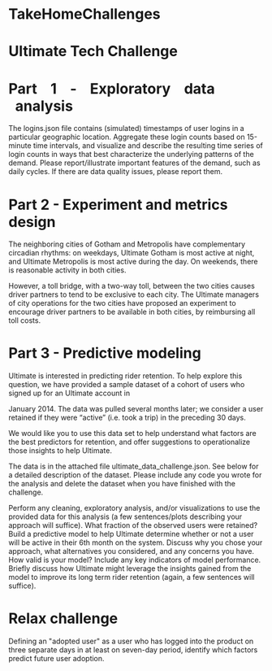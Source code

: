 # TakeHomeChallenges
# Ultimate Tech Challenge
# Part    1    ‑    Exploratory    data    analysis  
The logins.json file contains (simulated) timestamps of user logins in a particular geographic location. Aggregate these login counts based on 15-minute time intervals, and visualize and describe the resulting time series of login counts in ways that best characterize the underlying patterns of the demand. Please report/illustrate important features of the demand, such as daily cycles. If there are data quality issues, please report them.

# Part 2 - Experiment and metrics design
The neighboring cities of Gotham and Metropolis have complementary circadian rhythms: on weekdays, Ultimate Gotham is most active at night, and Ultimate Metropolis is most active during the day. On weekends, there is reasonable activity in both cities.

However, a toll bridge, with a two-way toll, between the two cities causes driver partners to tend to be exclusive to each city. The Ultimate managers of city operations for the two cities have proposed an experiment to encourage driver partners to be available in both cities, by reimbursing all toll costs.

# Part 3 - Predictive modeling
Ultimate is interested in predicting rider retention. To help explore this question, we have provided a sample dataset of a cohort of users who signed up for an Ultimate account in

January 2014. The data was pulled several months later; we consider a user retained if they were “active” (i.e. took a trip) in the preceding 30 days.

We would like you to use this data set to help understand what factors are the best predictors for retention, and offer suggestions to operationalize those insights to help Ultimate.

The data is in the attached file ultimate_data_challenge.json. See below for a detailed description of the dataset. Please include any code you wrote for the analysis and delete the dataset when you have finished with the challenge.

Perform any cleaning, exploratory analysis, and/or visualizations to use the provided data for this analysis (a few sentences/plots describing your approach will suffice). What fraction of the observed users were retained?
Build a predictive model to help Ultimate determine whether or not a user will be active in their 6th month on the system. Discuss why you chose your approach, what alternatives you considered, and any concerns you have. How valid is your model? Include any key indicators of model performance.
Briefly discuss how Ultimate might leverage the insights gained from the model to improve its long­ term rider retention (again, a few sentences will suffice).


# Relax challenge
Defining an "adopted user" as a user who has logged into the product on three separate days in at least on seven-day period, identify which factors predict future user adoption. 
